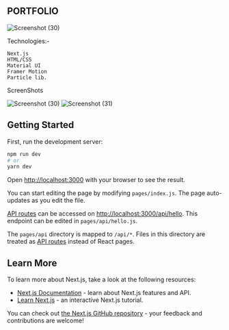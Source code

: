 ## PORTFOLIO 
![Screenshot (30)](https://user-images.githubusercontent.com/73430123/200545919-830a525a-e8e6-49ad-8039-44676d0eace9.png)

Technologies:-
```
Next.js
HTML/CSS
Material UI
Framer Motion
Particle lib.
```
ScreenShots

![Screenshot (30)](https://user-images.githubusercontent.com/73430123/200545919-830a525a-e8e6-49ad-8039-44676d0eace9.png)
![Screenshot (31)](https://user-images.githubusercontent.com/73430123/200545973-1aa53079-719b-4acd-a8c8-5899cf4deb2e.png)

## Getting Started

First, run the development server:

```bash
npm run dev
# or
yarn dev
```

Open [http://localhost:3000](http://localhost:3000) with your browser to see the result.

You can start editing the page by modifying `pages/index.js`. The page auto-updates as you edit the file.

[API routes](https://nextjs.org/docs/api-routes/introduction) can be accessed on [http://localhost:3000/api/hello](http://localhost:3000/api/hello). This endpoint can be edited in `pages/api/hello.js`.

The `pages/api` directory is mapped to `/api/*`. Files in this directory are treated as [API routes](https://nextjs.org/docs/api-routes/introduction) instead of React pages.

## Learn More

To learn more about Next.js, take a look at the following resources:

- [Next.js Documentation](https://nextjs.org/docs) - learn about Next.js features and API.
- [Learn Next.js](https://nextjs.org/learn) - an interactive Next.js tutorial.

You can check out [the Next.js GitHub repository](https://github.com/vercel/next.js/) - your feedback and contributions are welcome!
